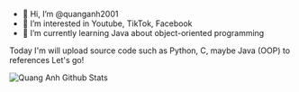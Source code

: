 - 👋 Hi, I’m @quanganh2001
- 👀 I’m interested in Youtube, TikTok, Facebook
- 🌱 I’m currently learning Java about object-oriented programming
<!---
quanganh2001/quanganh2001 is a ✨ special ✨ repository because its `README.md` (this file) appears on your GitHub profile.
You can click the Preview link to take a look at your changes.
--->
Today I'm will upload source code such as Python, C, maybe Java (OOP) to references
Let's go!

![Quang Anh Github Stats](https://github-readme-stats.vercel.app/api?username=quanganh2001&show_icons=true)

